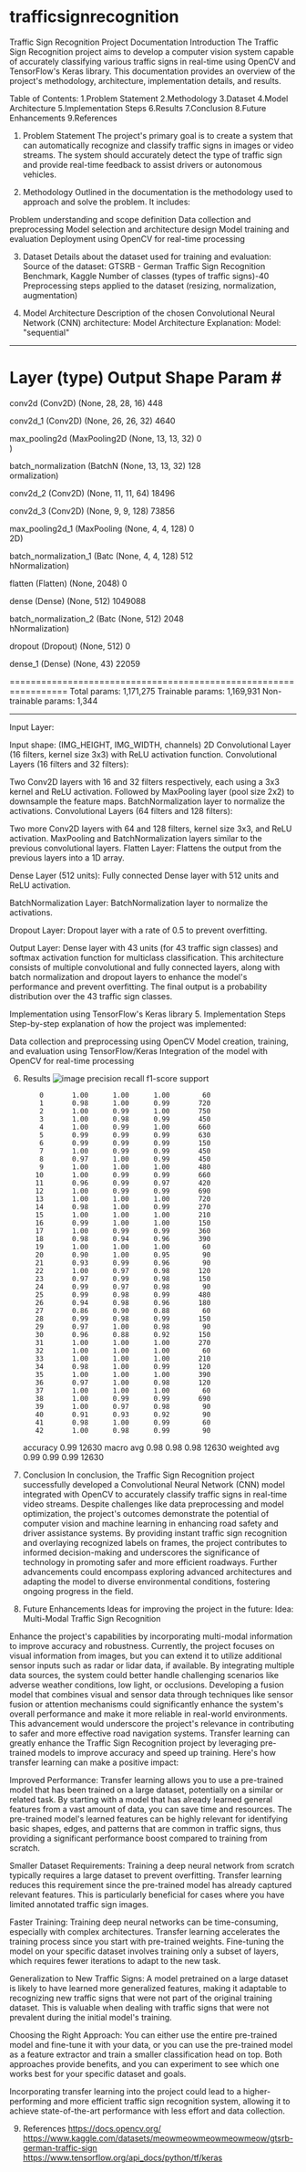 # trafficsignrecognition
Traffic Sign Recognition Project Documentation
Introduction
The Traffic Sign Recognition project aims to develop a computer vision system capable of accurately classifying various traffic signs in real-time using OpenCV and TensorFlow's Keras library. This documentation provides an overview of the project's methodology, architecture, implementation details, and results.

Table of Contents:
1.Problem Statement
2.Methodology
3.Dataset
4.Model Architecture
5.Implementation Steps
6.Results
7.Conclusion
8.Future Enhancements
9.References



1. Problem Statement
The project's primary goal is to create a system that can automatically recognize and classify traffic signs in images or video streams. The system should accurately detect the type of traffic sign and provide real-time feedback to assist drivers or autonomous vehicles.


2. Methodology
Outlined in the documentation is the methodology used to approach and solve the problem. It includes:

Problem understanding and scope definition
Data collection and preprocessing
Model selection and architecture design
Model training and evaluation
Deployment using OpenCV for real-time processing


3. Dataset
Details about the dataset used for training and evaluation:
Source of the dataset: GTSRB - German Traffic Sign Recognition Benchmark, Kaggle
Number of classes (types of traffic signs)-40
Preprocessing steps applied to the dataset (resizing, normalization, augmentation)

4. Model Architecture
Description of the chosen Convolutional Neural Network (CNN) architecture:
Model Architecture Explanation:
Model: "sequential"
_________________________________________________________________
 Layer (type)                Output Shape              Param #   
=================================================================
 conv2d (Conv2D)             (None, 28, 28, 16)        448       
                                                                 
 conv2d_1 (Conv2D)           (None, 26, 26, 32)        4640      
                                                                 
 max_pooling2d (MaxPooling2D  (None, 13, 13, 32)       0         
 )                                                               
                                                                 
 batch_normalization (BatchN  (None, 13, 13, 32)       128       
 ormalization)                                                   
                                                                 
 conv2d_2 (Conv2D)           (None, 11, 11, 64)        18496     
                                                                 
 conv2d_3 (Conv2D)           (None, 9, 9, 128)         73856     
                                                                 
 max_pooling2d_1 (MaxPooling  (None, 4, 4, 128)        0         
 2D)                                                             
                                                                 
 batch_normalization_1 (Batc  (None, 4, 4, 128)        512       
 hNormalization)                                                 
                                                                 
 flatten (Flatten)           (None, 2048)              0         
                                                                 
 dense (Dense)               (None, 512)               1049088   
                                                                 
 batch_normalization_2 (Batc  (None, 512)              2048      
 hNormalization)                                                 
                                                                 
 dropout (Dropout)           (None, 512)               0         
                                                                 
 dense_1 (Dense)             (None, 43)                22059     
                                                                 
=================================================================
Total params: 1,171,275
Trainable params: 1,169,931
Non-trainable params: 1,344
_________________________________________________________________

Input Layer:

Input shape: (IMG_HEIGHT, IMG_WIDTH, channels)
2D Convolutional Layer (16 filters, kernel size 3x3) with ReLU activation function.
Convolutional Layers (16 filters and 32 filters):

Two Conv2D layers with 16 and 32 filters respectively, each using a 3x3 kernel and ReLU activation.
Followed by MaxPooling layer (pool size 2x2) to downsample the feature maps.
BatchNormalization layer to normalize the activations.
Convolutional Layers (64 filters and 128 filters):

Two more Conv2D layers with 64 and 128 filters, kernel size 3x3, and ReLU activation.
MaxPooling and BatchNormalization layers similar to the previous convolutional layers.
Flatten Layer:
Flattens the output from the previous layers into a 1D array.

Dense Layer (512 units):
Fully connected Dense layer with 512 units and ReLU activation.

BatchNormalization Layer:
BatchNormalization layer to normalize the activations.

Dropout Layer:
Dropout layer with a rate of 0.5 to prevent overfitting.

Output Layer:
Dense layer with 43 units (for 43 traffic sign classes) and softmax activation function for multiclass classification.
This architecture consists of multiple convolutional and fully connected layers, along with batch normalization and dropout layers to enhance the model's performance and prevent overfitting. The final output is a probability distribution over the 43 traffic sign classes.


Implementation using TensorFlow's Keras library
5. Implementation Steps
Step-by-step explanation of how the project was implemented:

Data collection and preprocessing using OpenCV
Model creation, training, and evaluation using TensorFlow/Keras
Integration of the model with OpenCV for real-time processing




6. Results
   ![image](https://github.com/nb0309/trafficsignrecognition/assets/93106796/6eca1eb0-0599-4983-b14a-fcc155493ba6)
  precision    recall  f1-score   support

           0       1.00      1.00      1.00        60
           1       0.98      1.00      0.99       720
           2       1.00      0.99      1.00       750
           3       1.00      0.98      0.99       450
           4       1.00      0.99      1.00       660
           5       0.99      0.99      0.99       630
           6       0.99      0.99      0.99       150
           7       1.00      0.99      0.99       450
           8       0.97      1.00      0.99       450
           9       1.00      1.00      1.00       480
          10       1.00      0.99      0.99       660
          11       0.96      0.99      0.97       420
          12       1.00      0.99      0.99       690
          13       1.00      1.00      1.00       720
          14       0.98      1.00      0.99       270
          15       1.00      1.00      1.00       210
          16       0.99      1.00      1.00       150
          17       1.00      0.99      0.99       360
          18       0.98      0.94      0.96       390
          19       1.00      1.00      1.00        60
          20       0.90      1.00      0.95        90
          21       0.93      0.99      0.96        90
          22       1.00      0.97      0.98       120
          23       0.97      0.99      0.98       150
          24       0.99      0.97      0.98        90
          25       0.99      0.98      0.99       480
          26       0.94      0.98      0.96       180
          27       0.86      0.90      0.88        60
          28       0.99      0.98      0.99       150
          29       0.97      1.00      0.98        90
          30       0.96      0.88      0.92       150
          31       1.00      1.00      1.00       270
          32       1.00      1.00      1.00        60
          33       1.00      1.00      1.00       210
          34       0.98      1.00      0.99       120
          35       1.00      1.00      1.00       390
          36       0.97      1.00      0.98       120
          37       1.00      1.00      1.00        60
          38       1.00      0.99      0.99       690
          39       1.00      0.97      0.98        90
          40       0.91      0.93      0.92        90
          41       0.98      1.00      0.99        60
          42       1.00      0.98      0.99        90

    accuracy                           0.99     12630
   macro avg       0.98      0.98      0.98     12630
weighted avg       0.99      0.99      0.99     12630



7. Conclusion
In conclusion, the Traffic Sign Recognition project successfully developed a Convolutional Neural Network (CNN) model integrated with OpenCV to accurately classify traffic signs in real-time video streams. Despite challenges like data preprocessing and model optimization, the project's outcomes demonstrate the potential of computer vision and machine learning in enhancing road safety and driver assistance systems. By providing instant traffic sign recognition and overlaying recognized labels on frames, the project contributes to informed decision-making and underscores the significance of technology in promoting safer and more efficient roadways. Further advancements could encompass exploring advanced architectures and adapting the model to diverse environmental conditions, fostering ongoing progress in the field.

8. Future Enhancements
Ideas for improving the project in the future:
Idea: Multi-Modal Traffic Sign Recognition

Enhance the project's capabilities by incorporating multi-modal information to improve accuracy and robustness. Currently, the project focuses on visual information from images, but you can extend it to utilize additional sensor inputs such as radar or lidar data, if available. By integrating multiple data sources, the system could better handle challenging scenarios like adverse weather conditions, low light, or occlusions. Developing a fusion model that combines visual and sensor data through techniques like sensor fusion or attention mechanisms could significantly enhance the system's overall performance and make it more reliable in real-world environments. This advancement would underscore the project's relevance in contributing to safer and more effective road navigation systems.
Transfer learning can greatly enhance the Traffic Sign Recognition project by leveraging pre-trained models to improve accuracy and speed up training. Here's how transfer learning can make a positive impact:

Improved Performance: Transfer learning allows you to use a pre-trained model that has been trained on a large dataset, potentially on a similar or related task. By starting with a model that has already learned general features from a vast amount of data, you can save time and resources. The pre-trained model's learned features can be highly relevant for identifying basic shapes, edges, and patterns that are common in traffic signs, thus providing a significant performance boost compared to training from scratch.

Smaller Dataset Requirements: Training a deep neural network from scratch typically requires a large dataset to prevent overfitting. Transfer learning reduces this requirement since the pre-trained model has already captured relevant features. This is particularly beneficial for cases where you have limited annotated traffic sign images.

Faster Training: Training deep neural networks can be time-consuming, especially with complex architectures. Transfer learning accelerates the training process since you start with pre-trained weights. Fine-tuning the model on your specific dataset involves training only a subset of layers, which requires fewer iterations to adapt to the new task.

Generalization to New Traffic Signs: A model pretrained on a large dataset is likely to have learned more generalized features, making it adaptable to recognizing new traffic signs that were not part of the original training dataset. This is valuable when dealing with traffic signs that were not prevalent during the initial model's training.

Choosing the Right Approach: You can either use the entire pre-trained model and fine-tune it with your data, or you can use the pre-trained model as a feature extractor and train a smaller classification head on top. Both approaches provide benefits, and you can experiment to see which one works best for your specific dataset and goals.

Incorporating transfer learning into the project could lead to a higher-performing and more efficient traffic sign recognition system, allowing it to achieve state-of-the-art performance with less effort and data collection.



9. References
https://docs.opencv.org/
https://www.kaggle.com/datasets/meowmeowmeowmeowmeow/gtsrb-german-traffic-sign
https://www.tensorflow.org/api_docs/python/tf/keras
